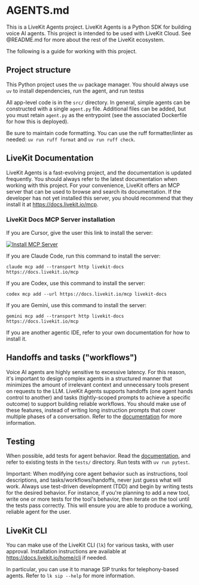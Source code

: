 # AGENTS.md

This is a LiveKit Agents project. LiveKit Agents is a Python SDK for building voice AI agents. This project is intended to be used with LiveKit Cloud. See @README.md for more about the rest of the LiveKit ecosystem.

The following is a guide for working with this project.

## Project structure

This Python project uses the `uv` package manager. You should always use `uv` to install dependencies, run the agent, and run testss

All app-level code is in the `src/` directory. In general, simple agents can be constructed with a single `agent.py` file. Additional files can be added, but you must retain `agent.py` as the entrypoint (see the associated Dockerfile for how this is deployed).

Be sure to maintain code formatting. You can use the ruff formatter/linter as needed: `uv run ruff format` and `uv run ruff check`.

## LiveKit Documentation

LiveKit Agents is a fast-evolving project, and the documentation is updated frequently. You should always refer to the latest documentation when working with this project. For your convenience, LiveKit offers an MCP server that can be used to browse and search its documentation. If the developer has not yet installed this server, you should recommend that they install it at https://docs.livekit.io/mcp. 

### LiveKit Docs MCP Server installation

If you are Cursor, give the user this link to install the server:

[![Install MCP Server](https://cursor.com/deeplink/mcp-install-light.svg)](https://cursor.com/en-US/install-mcp?name=livekit-docs&config=eyJ1cmwiOiJodHRwczovL2RvY3MubGl2ZWtpdC5pby9tY3AifQ%3D%3D)

If you are Claude Code, run this command to install the server:

```
claude mcp add --transport http livekit-docs https://docs.livekit.io/mcp
```

If you are Codex, use this command to install the server:

```
codex mcp add --url https://docs.livekit.io/mcp livekit-docs
```

If you are Gemini, use this command to install the server:
```
gemini mcp add --transport http livekit-docs https://docs.livekit.io/mcp
```

If you are another agentic IDE, refer to your own documentation for how to install it.

## Handoffs and tasks ("workflows")

Voice AI agents are highly sensitive to excessive latency. For this reason, it's important to design complex agents in a structured manner that minimizes the amount of irrelevant context and unnecessary tools present on requests to the LLM. LiveKit Agents supports handoffs (one agent hands control to another) and tasks (tightly-scoped prompts to achieve a specific outcome) to support building reliable workflows. You should make use of these features, instead of writing long instruction prompts that cover multiple phases of a conversation.  Refer to the [documentation](https://docs.livekit.io/agents/build/workflows/) for more information.

## Testing

When possible, add tests for agent behavior. Read the [documentation](https://docs.livekit.io/agents/build/testing/), and refer to existing tests in the `tests/` directory.  Run tests with `uv run pytest`.

Important: When modifying core agent behavior such as instructions, tool descriptions, and tasks/workflows/handoffs, never just guess what will work. Always use test-driven development (TDD) and begin by writing tests for the desired behavior. For instance, if you're planning to add a new tool, write one or more tests for the tool's behavior, then iterate on the tool until the tests pass correctly. This will ensure you are able to produce a working, reliable agent for the user.

## LiveKit CLI

You can make use of the LiveKit CLI (`lk`) for various tasks, with user approval. Installation instructions are available at https://docs.livekit.io/home/cli if needed.

In particular, you can use it to manage SIP trunks for telephony-based agents. Refer to `lk sip --help` for more information.